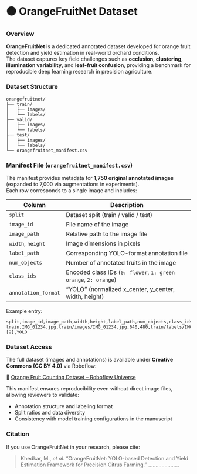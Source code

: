 # 🟠 OrangeFruitNet Dataset

### Overview
**OrangeFruitNet** is a dedicated annotated dataset developed for orange fruit detection and yield estimation in real-world orchard conditions.  
The dataset captures key field challenges such as **occlusion, clustering, illumination variability,** and **leaf-fruit confusion**, providing a benchmark for reproducible deep learning research in precision agriculture.

### Dataset Structure
```
orangefruitnet/
├── train/
│   ├── images/
│   └── labels/
├── valid/
│   ├── images/
│   └── labels/
├── test/
│   ├── images/
│   └── labels/
└── orangefruitnet_manifest.csv
```

### Manifest File (`orangefruitnet_manifest.csv`)
The manifest provides metadata for **1,750 original annotated images** (expanded to 7,000 via augmentations in experiments).  
Each row corresponds to a single image and includes:

| Column | Description |
|---------|-------------|
| `split` | Dataset split (train / valid / test) |
| `image_id` | File name of the image |
| `image_path` | Relative path to the image file |
| `width`, `height` | Image dimensions in pixels |
| `label_path` | Corresponding YOLO-format annotation file |
| `num_objects` | Number of annotated fruits in the image |
| `class_ids` | Encoded class IDs (`0: flower`, `1: green orange`, `2: orange`) |
| `annotation_format` | “YOLO” (normalized x_center, y_center, width, height) |

Example entry:
```csv
split,image_id,image_path,width,height,label_path,num_objects,class_ids,annotation_format
train,IMG_01234.jpg,train/images/IMG_01234.jpg,640,480,train/labels/IMG_01234.txt,6,[2],YOLO
```

### Dataset Access
The full dataset (images and annotations) is available under **Creative Commons (CC BY 4.0)** via Roboflow:

🔗 [Orange Fruit Counting Dataset – Roboflow Universe](https://universe.roboflow.com/fruit-estimations/orange-fruit-counting/dataset/3)

This manifest ensures reproducibility even without direct image files, allowing reviewers to validate:
- Annotation structure and labeling format  
- Split ratios and data diversity  
- Consistency with model training configurations in the manuscript

### Citation
If you use OrangeFruitNet in your research, please cite:
> Khedkar, M., *et al.* “OrangeFruitNet: YOLO-based Detection and Yield Estimation Framework for Precision Citrus Farming.” .....................

